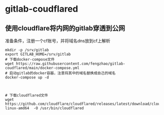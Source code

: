 # gitlab-coudflared

## 使用cloudflare将内网的gitlab穿透到公网

准备条件，注册一个cf账号，并将域名dns放到cf上解析


```shell
mkdir -p /srv/gitlab
export GITLAB_HOME=/srv/gitlab
# 下载docker-compose文件 
wget https://raw.githubusercontent.com/fengzhao/gitlab-coudflared/main/docker-compose.yml
# 启动gitlab的docker容器，注意将其中的域名替换成自己的域名
docker-compose up -d 



# 下载cloudflared文件
wget https://github.com/cloudflare/cloudflared/releases/latest/download/cloudflared-linux-amd64  -O /usr/bin/cloudflared



```
